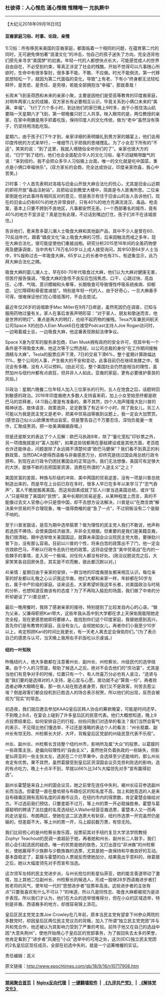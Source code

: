 ### 杜彼得：人心惟危 道心惟微 惟精唯一 允执厥中
------------------------

<p>【大纪元2018年09月16日讯】</p>
<h4>亚裔家庭习俗、时事、论政、亲情</h4>
<p>1)习俗：所有移民来美国的亚裔家庭，都面临着一个相同的问题，在蕴育第二代的同时，无可避免惧怕著“浪漫文化”的冲击，怕自己的孩子迷失了方向，完全违背他们原先来寻求“美国梦”的初衷。年轻一代的人都想快点长大，可能感觉成人的世界自由自在，不必受到约束，等真正涉足了社会的残酷，开始不觉得可以凡事随心所欲时，生命中有很多掣肘，很多事不能、不敢、不应做。时光不能倒流，第一代移民想轻松一下，就因为第二代面临的变化，导致“上有老、下有小”终身都无法轻松释怀，是苦悲、是责任、是劳禄，若能全部拥抱当“幸福”，那就善哉！</p>
<p>长周末飞到圣荷西和未来的亲家小聚，主要是因他们是受高等教育的印度裔家庭，对明年两家儿女的成婚，双方家长有必要相互认识，毕竟关系到小俩口未来的“美满、幸福”。飞行了六个多小时，到达他们的家已晚上9时多，由于小孩住洛山矶要隔一天星期六才飞到，第一顿晚餐只好三人共享。映入眼帘的是，两位教授的亲家，在家中用膳是用手抓着吃饭，保持印度人的文化传统，做为“老中”虽然没有筷子，仍坚持用汤匙吃饭。</p>
<p>星期六，由于孩子们下午才到，亲家详细的表明婚礼到男方家的婚宴上，他们会用印度传统的方式来举行，一堆细节几乎把我的思绪搅乱。为了小女忍下所有的“不适”，笑笑的说：“到了这里，我就入境随俗全听你们的了”。亲家也很大方的说，“归宁”到了纽约，他们也会全面配合华人的文化习俗，毫不迟疑略带酸气的说：“来到纽约，我不会把众多华人习俗搬上台面，唯一的文化就是吃中国菜，重点是小俩口幸福快乐”。(双方家长的会商，完全达成协议，印度亲家欣喜，我心中苦笑。)</p>
<p>2)时事：个人首先表明对洛城与旧金山开放大麻合法化的忧心，尤其是旧金山近期的即将开放“毒品注射站”，且把站设到教堂大楼中，简直是令人匪夷所思。二位亲家倒是也对此事持有相同反对的意见，但是表示有住于旧金山的友人告诉他们，现在的旧金山仍有60%的地方非常良好，只有40%的地方充满流浪汉、毒品、枪击案，基本上只要不跨到不良地区，凡事都安然无恙。(一个西部著名的城市，竟有40%的地方不宜涉足？真是岂有此理，不过话到嘴边打住，孩子们并不在该城居住。)</p>
<p>告诉他们，愈来愈多婴儿潮人士吸食大麻和其他副产品，其中不少人是曾在60、70反战年代，跟着“嬉皮文化”染上吸食大麻的习惯，后来因触法而戒之多年，现在大麻合法化，很可能促使他们重披战袍。研究分析2015至16年间的全美药物使用及健康调查，当中共有1.76万名50岁以上成人接受询问，其中50至64岁人士当中，9%报称过去一年吸食大麻，65岁以上的长者中也有3%，有迹象显示，此乃拜大麻合法化之赐。</p>
<p>吸食大麻的婴儿潮人士，早在60-70年代吸食过大麻，他们认为大麻对健康无害，但医疗报告强调，“吸食大麻的急性不良反应包括焦虑、口干、心跳过快、高血压、心悸、气喘、意识模糊和头晕等，长期吸食可导致慢性呼吸系统疾病、抑郁症、记忆障碍和骨密度减低”。特别是年轻一代的人，由于好奇心，一旦大麻垂手可得，很难保证他们在心情低落时，不会去尝试。</p>
<p>最近年仅26岁的说唱歌手Mac Miller在9月7日瘁逝，虽然死因仍在调查，已知与服用药物过量有关。家人在事后发表声明形容：“对于家人、朋友和歌迷而言，他是世界的明灯”，重点是再大的明灯，也经不起药物的摧残。Tesa汽车兼民间航天公司Space X的创办人Elan Musk6日在接受Podcast主持人Joe Rogan访问时，一边喝着威士忌，一边吸食大麻，他这番表现掀起法律争议。</p>
<p>Space X身为空军的服务承包商，Elan Musk拥有政府的安全许可，但其中有一个条件是不得吸食大麻，他这次等于公然违规，以公司总裁的身份“在工作期间接触酒精与大麻”。Tesla的股票应声下滑，7日的交易下滑6%，整个星期计算跌幅达11%，整个公司的人事，产生极大的不安和变动，此事目前仍在继续发酵之中，情况会有多糟，没有人可以预料。(由此可见，整个美国社会仍然是相当的理性，虽然加州与纽约州都有点疯狂，但并非人人如此，亚裔的家庭，更有必要维护善良的风俗。)</p>
<p>3)政治：星期六晚餐二位年轻人加入三位家长的行列，五人在饱食之后，话题转回到敏感的政治。2016年印度裔绝大多数人支持喜来莉，加上小女至始至终都是欧巴马的崇拜者，(4:1)我心里是有准备的。果不其然，四个人炮声隆隆大批川普的精神状态、肢体语言、政策诡异，足足数落了有近半个小时，除了我女儿，另三人可能以为我是民主党又是老中，把美中贸易战等搬到议题上，我一定会大加赞赏。(感觉自己似火山欲爆发喷出岩浆，但是警告自己千万要忍住，深怕负能量一发作，汇聚成黑洞，把一妆美满婚姻吞噬。)</p>
<p>但是还是斯文的表达了个人见解：欧巴马执政8年，除了“量化宽松”印钞票之外，另一项措施就是对“富人加税”，如果这些钱都用在基础建设或是其他方面，老百姓也许还能体会，问题是除了永远搞不清楚何谓“欧巴马健保”？我们看不到真正的利群政策，当然DACA使得西语裔与非裔感恩万分，却终究是绕过国会用总统行政令颁布，到现在此行政令仍困扰著国会的正常运作。我们无法想像，美国可有足够大的大饼，能够不断的去把国家资源，浪费在所谓的“人道主义”之上？</p>
<p>美国贫富的差距，种族与阶级的冲突、美中两国的贸易逆差，没有一项是川普总统制造出来的，而是早在上台前已存在多时，很多人早已在多年以来学习了“忍气吞声”，富人干脆就搬离美国。而这些因素成就了狂人川普当选美国总统，或许“狂人”只是释放了美国的“民愤”。美中长期的贸易逆差，从某种程度上而言，真的不能像过去文人官僚心中只是恨中国，却不去想方设法解决，川普是以“在商言商”解决美中贸易的不合理现象，唯一值得商榷的是“急了一点”，不过铜板没有二个是敲不响的。</p>
<p>至于川普发狠话，是否为期中选举箍票？做为理性的民主党人我们不敢说，他声称若选民不捧场，会使美国经济崩溃，并非全无根据。但重要的是我们是美籍亚裔，我们很清础，期中选举攸关美国国运，就算未来国会众议院民主党大胜，要弹劾川普下台，没有那么容易。目前以川普的个性，将来白宫的政策出不了门，他一定会仿效欧巴马，不断以行政令去执行他的政策，这将会促使含“美中贸易战”在内的一些棘手的事情，走入另一个极端，对任何人都没有好处。(政治议题说完之后，大家笑笑各自回房休息，其实是不欢而散，彼此都沉默以对。)</p>
<p>4)亲情：星期日由于亲家的安排，一群当地的印度裔朋友都来相互认识，每位亲家的好友都以礼敬之心认识我这华裔，他们大都和亲家一样，年龄都在50岁左右，属于中产阶级的家庭。谈来谈去，大家希望听我这年长者，对美国政治与时局的分析，也想知道亚裔该有的态度？为了不再陷入尴尬的场面，我们做了中肯的分析却避谈了“川普总统”。</p>
<p>最后一晚用餐时，我除了感谢亲家的接待，特别提到了比较发自内心的心语，“做为父亲，父兼母职把Kari带大，这些年我从高中到大学都在求上天保佑我能陪她走完全程，现在更感恩她即将要嫁人。能找到你们这个印度家庭，我替她感到高兴，首先你们是有教育的家庭，且没有女儿，会视她如女儿，再者你们小我至少10岁以上，肯定照顾Kari的时间比我更长，有一天老人离去定会保佑你们。”(为了表示自己的感恩与认可，当天晚上我用右手扒饭吃以示虔诚。)</p>
<h4>纽约一叶知秋</h4>
<p>昨晚纽约人，绝大多数都在注意著州长、副州长、州检察长、州级民代的选举结果。由于个人的习惯是，帮助了候选人之后，绝对不会去他们的“庆功宴”，尤其是当他们有竞争对手的时候，位置只有一个，有人欣喜万分必也有人哀泣，“选贤与能”我们要的是选择对的人支持，是心宜与心愿，居功就不必“算我一份”。再者败选者必睁大眼睛在看，那一些人站在胜选者身旁，我们又不是政客，何苦去惹尘埃？倒是政客们都会投机到已胜选人的场合表示祝贺，所以他们的出现，反而会被视为“现实”的常态。</p>
<p>初选夜，我们就应邀去参加KAAQ皇后区韩人协会的筹款晚宴，可能是时间还早，不到晚上8点，在宴会上碰到了许多皇后区的民意代表。他们大概想知道，晚上9点投票结束后，如何安排自己的行程，纷纷问我们对选举的看法？我们当然会客气的表示，不见得比他们懂选举，不过还是浅略的表达个人的看法：“州长稳赢、副州长有惊无险、州检察长大好、大坏，背叛皇后区党部的州级民意代表不乐观”。</p>
<p>州长、副州长、州检察长含括整个纽约州市，影响所及属“大众”的投票，以葛膜的一些政策主张，是偏向较理性的“自由主义”，虽然他背负着执政的一些缺失，但影星仙菲亚的一些主张太左，选民在二个烂苹果中，会选择至少还能啃的，那么州长肯定有优势。果不其然，虽然葛膜受到皇后区资深国会议员克劳利败选的影响，选的有点吃力，晚上十点半不到，早就以66%比34%大幅领先对手“宣布赢得初选”。</p>
<p>副州长霍楚是来自上州的国会议员，她之前曾在连任中失利，被州长征召参选副州长而当选。但霍楚一直在曼哈顿与布碌伦区的知名度不高，加上和她竞选的人是来自布碌崙区拥有高知名度的非裔市议员，在纽约市内的得票数，肯定霍楚会输给对方。不过选前我们预估，只要差距不过万，等上州的票一开必稳操胜券。霍楚与葛膜聪明的聘请了法拉盛的名竞选经纪人Walter经营亚裔选票，霍楚本人又一而再的走访皇后、布朗两区，使她在这二区选票大有斩获，纽约市选票一开完虽然仍是输的，但差距不大，等上州的票一开，马上超前数万票，有惊无险。</p>
<p>我们比较担心的是州检察长詹乐霞，投票前其对手纽约复旦大学法学院教授Zophyr Teachout的民调一直超前于她，再者她和州长、副州长二人联手，我们担心会引起选民的疑虑。唯一的优势是她的肤色，又打出首位“非洲裔”的州检察长，使她赢得不少族群与少数族裔的选票，尤其是她一直保持和华裔良好的互动。基本盘稳定了，葛膜与霍楚的白人票就反而使她加分，结果竟出乎意料的，继葛膜之后，她以大幅度领先对手而宣布当选。</p>
<p>这次领军左倾的民主党进步派，与州长抢位的影星仙菲亚，她的能言善道带动了激情，加上其他二位副州长、州检察长的候选人，形成一股继28岁西语裔进步者打败老将的风气，使年轻一代的“思想进步者”投票率高涨。这些进步者的主张有点“只要我喜欢有什么不可以？”的味道，所以凡是同性恋、吸食大麻都被视为是进步表现。所以我们才认为，他们在大众的选举很难得分，但在小众的区域选举，特别是非裔、西语裔多的地方，却很容易锦上添花。</p>
<p>皇后区民主党党主席Joe Crowley在几年前，原本当民主党有望拿下州参众两院的多数党时，却因皇后区两位民主党议员的背叛，加入了所谓“独立民主党党团”并与共和党合作，他还被认为其影响力受到了严重的考验。前阵子他又在自己的选战中因“大意失荆州”，使他开始用心于皇后区的党部事务，为了扳回失去太多的荣誉，他肯定看到了“进步者”风潮在“小众”选举中的可用之处，这次(IDC)独立民主党团的2名皇后区现任成员，全部在初选中失利，就是一个运筹帷幄的实证。</p>
<p>责任编辑：高义</p>

原文链接：http://www.epochtimes.com/gb/18/9/16/n10717908.htm


------------------------
#### [禁闻聚合首页](https://github.com/gfw-breaker/banned-news/blob/master/README.md) &nbsp;|&nbsp; [Nginx反向代理](https://github.com/gfw-breaker/open-proxy/blob/master/README.md) &nbsp;|&nbsp; [一键翻墙软件](https://github.com/gfw-breaker/nogfw/blob/master/README.md) &nbsp;|&nbsp; [《九评共产党》](https://github.com/gfw-breaker/9ping.md/blob/master/README.md#九评之一评共产党是什么) &nbsp;|&nbsp; [《解体党文化》](https://github.com/gfw-breaker/jtdwh.md/blob/master/README.md#绪论)
